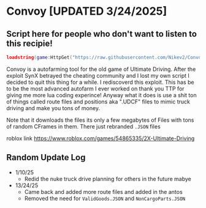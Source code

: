 
# Convoy [UPDATED 3/24/2025]


## Script here for people who don't want to listen to this recipie!
```lua
loadstring(game:HttpGet("https://raw.githubusercontent.com/Nikev2/Convoy/refs/heads/main/ConvoyInstaller.lua"))()
```
Convoy is a autofarming tool for the old game of Ultimate Driving. After the exploit SynX betrayed the cheating community and I lost my own script I decided to quit this thing for a while. I rediscoverd this exploit. This has be to be the most advanced autofarm I ever worked on thank you TTP for giving me more lua coding experince! Anyway what it does is use a shit ton of things called route files and positions aka ".UDCF" files to mimic truck driving and make you tons of money.


Note that it downloads the files its only a few megabytes of Files with tons of random CFrames in them. There just rebranded ```.JSON``` files





roblox link
https://www.roblox.com/games/54865335/2X-Ultimate-Driving

## Random Update Log
- 1/10/25
    - Redid the nuke truck drive planning for others in the future mabye
- 13/24/25
    - Came back and added more route files and added in the antos
    - Removed the need for ```ValidGoods.JSON``` and ```NonCargoParts.JSON```


